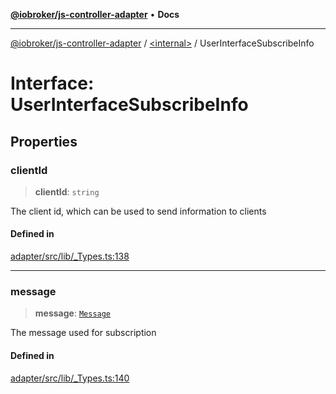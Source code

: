 [**@iobroker/js-controller-adapter**](../../README.md) • **Docs**

***

[@iobroker/js-controller-adapter](../../globals.md) / [\<internal\>](../README.md) / UserInterfaceSubscribeInfo

# Interface: UserInterfaceSubscribeInfo

## Properties

### clientId

> **clientId**: `string`

The client id, which can be used to send information to clients

#### Defined in

[adapter/src/lib/\_Types.ts:138](https://github.com/ioBroker/ioBroker.js-controller/blob/1e3f92f91943b544535e021f5e14acf9ed5c82e5/packages/adapter/src/lib/_Types.ts#L138)

***

### message

> **message**: [`Message`](Message.md)

The message used for subscription

#### Defined in

[adapter/src/lib/\_Types.ts:140](https://github.com/ioBroker/ioBroker.js-controller/blob/1e3f92f91943b544535e021f5e14acf9ed5c82e5/packages/adapter/src/lib/_Types.ts#L140)
